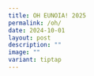 ```yaml
---
title: OH EUNOIA! 2025
permalink: /oh/
date: 2024-10-01
layout: post
description: ""
image: ""
variant: tiptap
---
```

